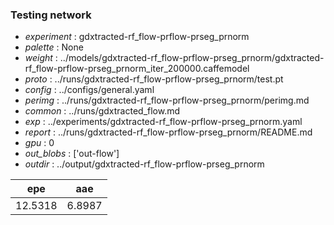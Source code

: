 ### Testing network
- *experiment* : gdxtracted-rf_flow-prflow-prseg_prnorm
- *palette* : None
- *weight* : ../models/gdxtracted-rf_flow-prflow-prseg_prnorm/gdxtracted-rf_flow-prflow-prseg_prnorm_iter_200000.caffemodel
- *proto* : ../runs/gdxtracted-rf_flow-prflow-prseg_prnorm/test.pt
- *config* : ../configs/general.yaml
- *perimg* : ../runs/gdxtracted-rf_flow-prflow-prseg_prnorm/perimg.md
- *common* : ../runs/gdxtracted_flow.md
- *exp* : ../experiments/gdxtracted-rf_flow-prflow-prseg_prnorm.yaml
- *report* : ../runs/gdxtracted-rf_flow-prflow-prseg_prnorm/README.md
- *gpu* : 0
- *out_blobs* : ['out-flow']
- *outdir* : ../output/gdxtracted-rf_flow-prflow-prseg_prnorm

epe | aae
--- | ---
12.5318 | 6.8987
